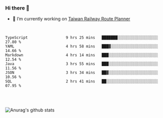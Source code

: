 ### Hi there 👋

- 🔭 I’m currently working on [Taiwan Railway Route Planner](https://github.com/Taiwan-Railway-Route-Planner)

<br/>

<!--START_SECTION:waka-->

```text
TypeScript                 9 hrs 25 mins   ███████░░░░░░░░░░░░░░░░░░   27.80 %
YAML                       4 hrs 58 mins   ███▓░░░░░░░░░░░░░░░░░░░░░   14.66 %
Markdown                   4 hrs 14 mins   ███░░░░░░░░░░░░░░░░░░░░░░   12.54 %
Java                       3 hrs 55 mins   ███░░░░░░░░░░░░░░░░░░░░░░   11.56 %
JSON                       3 hrs 34 mins   ██▓░░░░░░░░░░░░░░░░░░░░░░   10.56 %
SQL                        2 hrs 41 mins   ██░░░░░░░░░░░░░░░░░░░░░░░   07.95 %
```

<!--END_SECTION:waka-->

<br/>
<br/>

![Anurag's github stats](https://github-readme-stats.vercel.app/api?username=DepickereSven&show_icons=true&theme=tokyonight)



<!--
**DepickereSven/DepickereSven** is a ✨ _special_ ✨ repository because its `README.md` (this file) appears on your GitHub profile.

Here are some ideas to get you started:

- 🔭 I’m currently working on ...
- 🌱 I’m currently learning ...
- 👯 I’m looking to collaborate on ...
- 🤔 I’m looking for help with ...
- 💬 Ask me about ...
- 📫 How to reach me: ...
- 😄 Pronouns: ...
- ⚡ Fun fact: ...
-->
